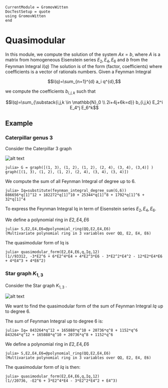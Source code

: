 ```@meta
CurrentModule = GromovWitten
DocTestSetup = quote
using GromovWitten
end
```

# Quasimodular

In this module, we compute the solution of the system $Ax=b$, where $A$ is a matrix from homogeneous Eisenstein series $E_2, E_4, E_6$ and $b$
from the Feynman Integral $I(q)$
The solution is of the form (factor, coefficients) where coefficients is a vector of rationals numbers.
Given a Feynman Integral

```math
I(q)=\sum_{n=1}^{d} a_i q^{d},
```

we compute the coefficients $b_{i,j,k}$ such that

```math
I(q)=\sum_{\substack{i,j,k \in \mathbb{N}_0 \\ 2i+4j+6k=d}} b_{i,j,k} E_2^i E_4^j E_6^k
```

## Example

### Caterpillar genus 3

Consider the Caterpillar 3 graph

![alt text](img/Cartepillar3.png)

```jldoctest quasi
julia> G = graph([(1, 3), (1, 2), (1, 2), (2, 4), (3, 4), (3,4)] )
graph([(1, 3), (1, 2), (1, 2), (2, 4), (3, 4), (3, 4)])
```

We compute the  sum of all Feynman Integral of degree up to 6.

```jldoctest quasi
julia> Iq=substitute(feynman_integral_degree_sum(G,6))
886656*q[1]^12 + 182272*q[1]^10 + 25344*q[1]^8 + 1792*q[1]^6 + 32*q[1]^4
```

To express the Feynman Integral Iq in term of Eisenstein series $E_2, E_4, E_6$.

We define a polynomial ring in $E2, E4, E6$

```jldoctest quasi
julia> S,E2,E4,E6=@polynomial_ring(QQ,E2,E4,E6)
(Multivariate polynomial ring in 3 variables over QQ, E2, E4, E6)
```

The quasimodular form of Iq is

```jldoctest quasi
julia> quasimodular_form(E2,E4,E6,q,Iq,12)
(1//93312, -3*E2^6 + 6*E2^4*E4 + 4*E2^3*E6 - 3*E2^2*E4^2 - 12*E2*E4*E6 + 4*E4^3 + 4*E6^2)
```

### Star graph $K_ {1,3}$

Consider the Star graph $K_ {1,3}$ .

![alt text](img/star_graph.png)

We want to find the quasimodular form of the sum of Feynman Integral  $Iq$ up to degree 6.

The sum of Feynman Integral up to degree 6 is:

```jldoctest form
julia> Iq= 843264*q^12 + 165888*q^10 + 20736*q^8 + 1152*q^6 
843264*q^12 + 165888*q^10 + 20736*q^8 + 1152*q^6
```

We define a polynomial ring in $E2, E4, E6$

```jldoctest form
julia> S,E2,E4,E6=@polynomial_ring(QQ,E2,E4,E6)
(Multivariate polynomial ring in 3 variables over QQ, E2, E4, E6)
```

The quasimodular form of $Iq$  is then:

```jldoctest form
julia> quasimodular_form(E2,E4,E6,q,Iq,12)
(1//20736, -E2^6 + 3*E2^4*E4 - 3*E2^2*E4^2 + E4^3)
```
